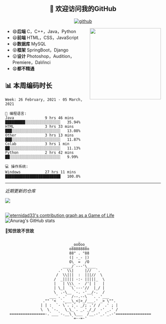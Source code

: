 <h2 align="center">👋 欢迎访问我的GitHub</h2>
<p align="center">
  <a href="https://github.com/eternidad33"><img src="https://img.shields.io/badge/GitHub-ff79c6" alt="github"></a>
</p>

<img align='right' src="https://i.loli.net/2021/03/06/PFhekIldzpvcTyJ.jpg" width="230">

- 😄**后端** C，C++，Java，Python
- 😃**前端** HTML，CSS，JavaScript
- 😆**数据库** MySQL
- 😝**框架** SpringBoot，Django
- 😛**设计** Photoshop，Audition，Premiere，DaVinci
- 😧**都不精通**

## 📊 本周编码时长

<!--START_SECTION:waka-->
```text
Week: 26 February, 2021 - 05 March, 2021

💬 编程语言: 
Java              9 hrs 46 mins       █████████░░░░░░░░░░░░░░░░   35.94% 
HTML              3 hrs 33 mins       ███░░░░░░░░░░░░░░░░░░░░░░   13.08% 
Other             3 hrs 13 mins       ███░░░░░░░░░░░░░░░░░░░░░░   11.87% 
Colab             3 hrs 1 min         ██░░░░░░░░░░░░░░░░░░░░░░░   11.13% 
Python            2 hrs 42 mins       ██░░░░░░░░░░░░░░░░░░░░░░░   9.99%

💻 操作系统: 
Windows           27 hrs 11 mins      █████████████████████████   100.0%

```


<!--END_SECTION:waka-->


---

*近期更新的仓库*

<a href="https://github.com/winkxx/winkxx">
  <img align="center" src="https://github-readme-stats.anuraghazra1.vercel.app/api/pin/?username=winkxx&repo=winkxx" />
</a>    
<br/>

<br/>

[![eternidad33's contribution graph as a Game of Life](https://github4life.herokuapp.com/eternidad33.gif)](https://github4life.herokuapp.com/eternidad33)
![Anurag's GitHub stats](https://github-readme-stats.vercel.app/api?username=winkxx&show_icons=true&theme=onedark)

</details>

**🙏知世故不世故**

```
                                 _                                  
                              _ooOoo_                               
                             o8888888o                              
                             88" . "88                              
                             (| -_- |)                              
                             O\  =  /O                              
                          ____/`---'\____                           
                        .'  \\|     |//  `.                         
                       /  \\|||  :  |||//  \                        
                      /  _||||| -:- |||||_  \                       
                      |   | \\\  -  /'| |   |                       
                      | \_|  `\`---'//  |_/ |                       
                      \  .-\__ `-. -'__/-.  /                       
                    ___`. .'  /--.--\  `. .'___                     
                 ."" '<  `.___\_<|>_/___.' _> \"".                  
                | | :  `- \`. ;`. _/; .'/ /  .' ; |           
                \  \ `-.   \_\_`. _.'_/_/  -' _.' /                 
  ================-.`___`-.__\ \___  /__.-'_.'_.-'================  
                              `=--=-'                            
```
